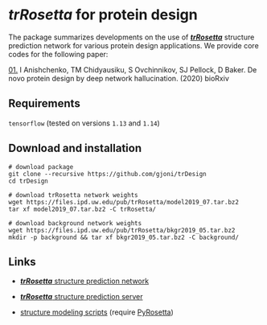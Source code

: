 # ***trRosetta*** for protein design

The package summarizes developments on the use of [***trRosetta***](https://github.com/gjoni/trRosetta) 
structure prediction network for various protein design applications. We provide core codes for the 
following paper:

[01.](https://github.com/gjoni/trDesign/tree/master/01-hallucinations)
I Anishchenko, TM Chidyausiku, S Ovchinnikov, SJ Pellock, D Baker. 
De novo protein design by deep network hallucination. (2020) bioRxiv


## Requirements
```tensorflow``` (tested on versions ```1.13``` and ```1.14```)

## Download and installation

```
# download package
git clone --recursive https://github.com/gjoni/trDesign
cd trDesign

# download trRosetta network weights
wget https://files.ipd.uw.edu/pub/trRosetta/model2019_07.tar.bz2
tar xf model2019_07.tar.bz2 -C trRosetta/

# download background network weights
wget https://files.ipd.uw.edu/pub/trRosetta/bkgr2019_05.tar.bz2
mkdir -p background && tar xf bkgr2019_05.tar.bz2 -C background/
```


## Links

* [***trRosetta*** structure prediction network](https://github.com/gjoni/trRosetta)

* [***trRosetta*** structure prediction server](http://yanglab.nankai.edu.cn/trRosetta/)

* [structure modeling scripts](http://yanglab.nankai.edu.cn/trRosetta/download/) (require [PyRosetta](http://www.pyrosetta.org/))
